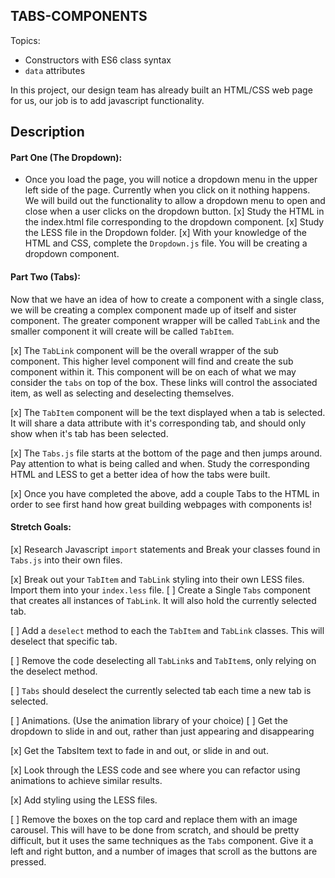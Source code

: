 **TABS-COMPONENTS**
----------------------------------

Topics:
* Constructors with ES6 class syntax
* `data` attributes

In this project, our design team has already built an HTML/CSS web page for us, our job is to add javascript functionality. 

## Description

#### Part One (The Dropdown):
* Once you load the page, you will notice a dropdown menu in the upper left side of the page. Currently when you click on it nothing happens. We will build out the functionality to allow a dropdown menu to open and close when a user clicks on the dropdown button.
  [x] Study the HTML in the index.html file corresponding to the dropdown component.
  [x] Study the LESS file in the Dropdown folder. 
  [x] With your knowledge of the HTML and CSS, complete the `Dropdown.js` file. You will be creating a dropdown component.

#### Part Two (Tabs):
Now that we have an idea of how to create a component with a single class, we will be creating a complex component made up of itself and sister component. The greater component wrapper will be called `TabLink` and the smaller component it will create will be called `TabItem`.
  
  [x] The `TabLink` component will be the overall wrapper of the sub component. This higher level component will find and create the sub component within it. This component will be on each of what we may consider the `tabs` on top of the box. These links will control the associated item, as well as selecting and deselecting themselves.
  
  [x] The `TabItem` component will be the text displayed when a tab is selected. It will share a data attribute with it's corresponding tab, and should only show when it's tab has been selected.

[x] The `Tabs.js` file starts at the bottom of the page and then jumps around. Pay attention to what is being called and when. Study the corresponding HTML and LESS to get a better idea of how the tabs were built.

[x] Once you have completed the above, add a couple Tabs to the HTML in order to see first hand how great building webpages with components is!

#### Stretch Goals:
[x] Research Javascript `import` statements and Break your classes found in `Tabs.js` into their own files. 

[x] Break out your `TabItem` and `TabLink` styling into their own LESS files. Import them into your `index.less` file. 
[ ] Create a Single `Tabs` component that creates all instances of `TabLink`. It will also hold the currently selected tab. 
  
  [ ] Add a `deselect` method to each the `TabItem` and `TabLink` classes. This will deselect that specific tab.
  
  [ ] Remove the code deselecting all `TabLink`s and `TabItem`s, only relying on the deselect method.
  
  [ ] `Tabs` should deselect the currently selected tab each time a new tab is selected. 

[ ] Animations. (Use the animation library of your choice)
  [ ] Get the dropdown to slide in and out, rather than just appearing and disappearing
  
  [x] Get the TabsItem text to fade in and out, or slide in and out.
  
  [x] Look through the LESS code and see where you can refactor using animations to achieve similar results.

[x] Add styling using the LESS files.

[ ] Remove the boxes on the top card and replace them with an image carousel. This will have to be done from scratch, and should be pretty difficult, but it uses the same techniques as the `Tabs` component. Give it a left and right button, and a number of images that scroll as the buttons are pressed.
  